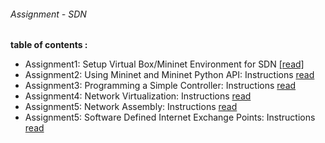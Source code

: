 ###### Assignment - SDN

<b>table of contents :</b>

-  Assignment1: Setup Virtual Box/Mininet Environment for SDN [[read] ](https://github.com/syaifulahdan/mininet/blob/master/Assignment-SDN/Assignment1.pdf)
-  Assignment2: Using Mininet and Mininet Python API: Instructions [read](https://github.com/syaifulahdan/mininet/blob/master/Assignment-SDN/Assignment2.pdf)  
-  Assignment3: Programming a Simple Controller: Instructions [read](https://github.com/syaifulahdan/mininet/blob/master/Assignment-SDN/Assignment3.pdf)
-  Assignment4: Network Virtualization: Instructions [read](https://github.com/syaifulahdan/mininet/blob/master/Assignment-SDN/Assignment4.pdf)
-  Assignment5: Network Assembly: Instructions [read](https://github.com/syaifulahdan/mininet/blob/master/Assignment-SDN/Assignment5.pdf)
-  Assignment5: Software Defined Internet Exchange Points: Instructions [read](https://github.com/syaifulahdan/mininet/blob/master/Assignment-SDN/Assignment6.pdf)
